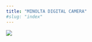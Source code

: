 ```yaml
---
title: "MINOLTA DIGITAL CAMERA"
#slug: "index"
---
```


[![](/wp-content/PICT2129-300x225.jpg)](/wp-content/PICT2129.jpg)
